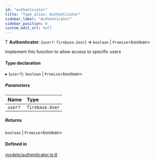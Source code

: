 ```yaml
---
id: "authenticator"
title: "Type alias: Authenticator"
sidebar_label: "Authenticator"
sidebar_position: 0
custom_edit_url: null
---
```


Ƭ **Authenticator**: (`user?`: `firebase.User`) => `boolean` \| `Promise`<boolean\>

Implement this function to allow access to specific users

#### Type declaration

▸ (`user?`): `boolean` \| `Promise`<boolean\>

##### Parameters

| Name | Type |
| :------ | :------ |
| `user?` | `firebase.User` |

##### Returns

`boolean` \| `Promise`<boolean\>

#### Defined in

[models/authenticator.ts:6](https://github.com/Camberi/firecms/blob/b1328ad/src/models/authenticator.ts#L6)
